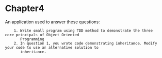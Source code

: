 # Chapter4
An application used to answer these questions:

        1. Write small program using TDD method to demonstrate the three core principals of Object Oriented
           Programming
        2. In question 1, you wrote code demonstrating inheritance. Modify your code to use an alternative solution to
           inheritance.
